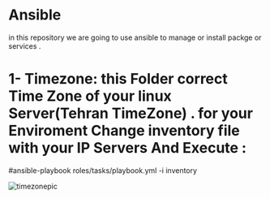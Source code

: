 # Ansible
in this repository we are going to use ansible to manage or install packge or services . 

# 1- Timezone: this Folder correct Time Zone of your linux Server(Tehran TimeZone) . for your Enviroment Change inventory file with your IP Servers And Execute :
 #ansible-playbook roles/tasks/playbook.yml -i inventory
 
 
![timezonepic](https://user-images.githubusercontent.com/42912741/222964433-d71e079f-35b5-4358-a89c-8280c37a7bfd.JPG)
